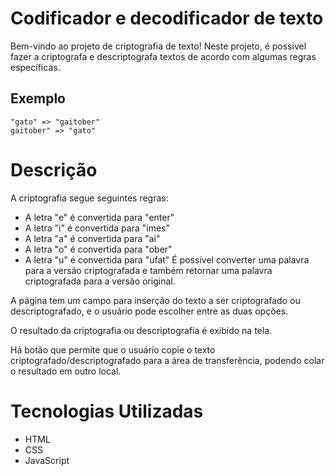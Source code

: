 # Codificador e decodificador de texto
Bem-vindo ao projeto de criptografia de texto! Neste projeto, é possivel fazer a criptografa e descriptografa textos de acordo com algumas regras específicas.

## Exemplo
```
"gato" => "gaitober"
gaitober" => "gato"
```
# Descrição
A criptografia segue seguintes regras:

- A letra "e" é convertida para "enter"
- A letra "i" é convertida para "imes"
- A letra "a" é convertida para "ai"
- A letra "o" é convertida para "ober"
- A letra "u" é convertida para "ufat"
É possível converter uma palavra para a versão criptografada e também retornar uma palavra criptografada para a versão original.

A página tem um campo para inserção do texto a ser criptografado ou descriptografado, e o usuário pode escolher entre as duas opções.

O resultado da criptografia ou descriptografia é exibido na tela.

Há botão que permite que o usuário copie o texto criptografado/descriptografado para a área de transferência, podendo colar o resultado em outro local.

# Tecnologias Utilizadas
- HTML
- CSS
- JavaScript
